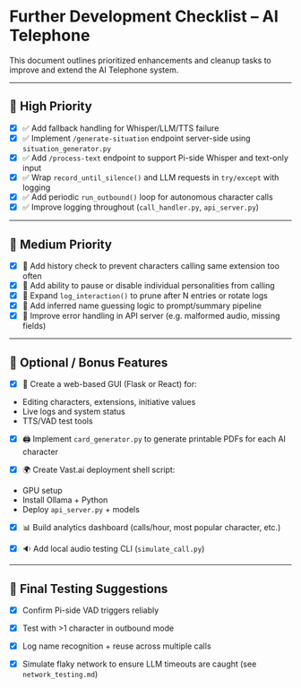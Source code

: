 # Further Development Checklist – AI Telephone

This document outlines prioritized enhancements and cleanup tasks to improve and extend the AI Telephone system.

---

## 🥇 High Priority

- [x] ✅ Add fallback handling for Whisper/LLM/TTS failure
- [x] ✅ Implement `/generate-situation` endpoint server-side using `situation_generator.py`
- [x] ✅ Add `/process-text` endpoint to support Pi-side Whisper and text-only input
- [x] ✅ Wrap `record_until_silence()` and LLM requests in `try/except` with logging
- [x] ✅ Add periodic `run_outbound()` loop for autonomous character calls
- [x] ✅ Improve logging throughout (`call_handler.py`, `api_server.py`)

---

## 🥈 Medium Priority

- [x] 🔄 Add history check to prevent characters calling same extension too often
- [x] 🔄 Add ability to pause or disable individual personalities from calling
- [x] 🔄 Expand `log_interaction()` to prune after N entries or rotate logs
- [x] 🔄 Add inferred name guessing logic to prompt/summary pipeline
- [x] 🔄 Improve error handling in API server (e.g. malformed audio, missing fields)

---

## 🥉 Optional / Bonus Features

 - [x] 🧩 Create a web-based GUI (Flask or React) for:
  - Editing characters, extensions, initiative values
  - Live logs and system status
  - TTS/VAD test tools

 - [x] 🖨️ Implement `card_generator.py` to generate printable PDFs for each AI character

 - [x] 🌍 Create Vast.ai deployment shell script:
  - GPU setup
  - Install Ollama + Python
  - Deploy `api_server.py` + models

- [x] 📊 Build analytics dashboard (calls/hour, most popular character, etc.)

- [x] 🔉 Add local audio testing CLI (`simulate_call.py`)

---

## 🧪 Final Testing Suggestions

 - [x] Confirm Pi-side VAD triggers reliably
 - [x] Test with >1 character in outbound mode
- [x] Log name recognition + reuse across multiple calls
- [x] Simulate flaky network to ensure LLM timeouts are caught (see `network_testing.md`)

